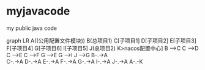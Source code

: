 # myjavacode
my public java code

graph LR
A((公用配置文件模块))
B(总项目1)
C[子项目1]
D[子项目2]
E[子项目3]
F[子项目4]
G[子项目6]
I[子项目5]
J(总项目2)
K>nacos配置中心] 
    B -->C 
    C -->D
    C -->E
    C -->F
    G -->E
    G -->I
    J -->G
B-.->A    
C-.->A
D-.->A
E-.->A
F-.->A
G-.->A
I-.->A
J-.->A
A-.-K


